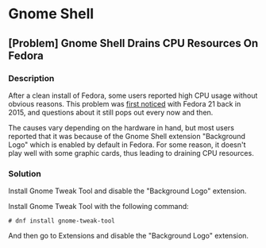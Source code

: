 # Gnome Shell

## [Problem] Gnome Shell Drains CPU Resources On Fedora

### Description

After a clean install of Fedora, some users reported high CPU usage without obvious reasons. This problem was [first noticed](https://ask.fedoraproject.org/en/question/62522/gnome-shell-very-high-cpu-usage-on-a-clean-install-f21/) with Fedora 21 back in 2015, and questions about it still pops out every now and then.

    
The causes vary depending on the hardware in hand, but most users reported that it was because of the Gnome Shell extension "Background Logo" which is enabled by default in Fedora. For some reason, it  doesn't play well with some graphic cards, thus leading to draining CPU resources.

### Solution

Install Gnome Tweak Tool and disable the "Background Logo" extension.

Install Gnome Tweak Tool with the following command:

    # dnf install gnome-tweak-tool

And then go to Extensions and disable the "Background Logo" extension.
